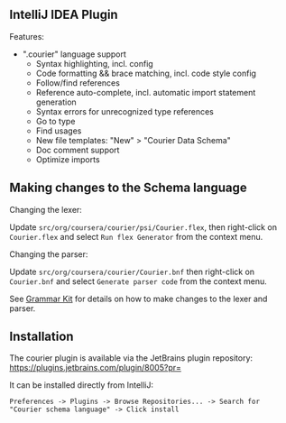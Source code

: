 IntelliJ IDEA Plugin
--------------------

Features:

* ".courier" language support
  * Syntax highlighting, incl. config
  * Code formatting && brace matching, incl. code style config
  * Follow/find references
  * Reference auto-complete, incl. automatic import statement generation
  * Syntax errors for unrecognized type references
  * Go to type
  * Find usages
  * New file templates: "New" > "Courier Data Schema"
  * Doc comment support
  * Optimize imports

Making changes to the Schema language
-------------------------------------

Changing the lexer:

Update `src/org/coursera/courier/psi/Courier.flex`, then right-click on `Courier.flex` and
select `Run flex Generator` from the context menu.

Changing the parser:

Update `src/org/coursera/courier/Courier.bnf` then right-click on `Courier.bnf` and
select `Generate parser code` from the context menu.

See [Grammar Kit](https://github.com/JetBrains/Grammar-Kit) for details on how to make changes
to the lexer and parser.

Installation
------------

The courier plugin is available via the JetBrains plugin repository: https://plugins.jetbrains.com/plugin/8005?pr=

It can be installed directly from IntelliJ:

```
Preferences -> Plugins -> Browse Repositories... -> Search for "Courier schema language" -> Click install
```


